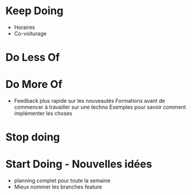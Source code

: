 # Keep Doing
- Horaires
- Co-voiturage

# Do Less Of

# Do More Of
- Feedback plus rapide sur les nouveautés
 Formations avant de commencer à travailler sur une techno
 Exemples pour savoir comment implémenter les choses

# Stop doing


# Start Doing - Nouvelles idées
- planning complet pour toute la semaine
- Mieux nommer les branches feature

